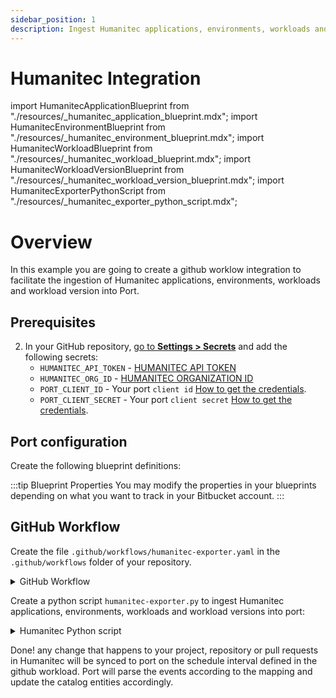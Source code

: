 ```yaml
---
sidebar_position: 1
description: Ingest Humanitec applications, environments, workloads and workload versions into your catalog
---
```


# Humanitec Integration

import HumanitecApplicationBlueprint from "./resources/\_humanitec_application_blueprint.mdx";
import HumanitecEnvironmentBlueprint from "./resources/_humanitec_environment_blueprint.mdx";
import HumanitecWorkloadBlueprint from "./resources/_humanitec_workload_blueprint.mdx";
import HumanitecWorkloadVersionBlueprint from "./resources/_humanitec_workload_version_blueprint.mdx";
import HumanitecExporterPythonScript from "./resources/_humanitec_exporter_python_script.mdx";

# Overview 

In this example you are going to create a github worklow integration to facilitate the ingestion of Humanitec applications, environments, workloads and workload version into Port.

## Prerequisites
2. In your GitHub repository, [go to **Settings > Secrets**](https://docs.github.com/en/actions/security-guides/using-secrets-in-github-actions#creating-secrets-for-a-repository) and add the following secrets:
   - `HUMANITEC_API_TOKEN` - [HUMANITEC API TOKEN](https://developer.humanitec.com/platform-orchestrator/reference/api-references/#authentication)
   - `HUMANITEC_ORG_ID` - [HUMANITEC ORGANIZATION ID](https://developer.humanitec.com/concepts/organizations/)
   - `PORT_CLIENT_ID` - Your port `client id` [How to get the credentials](https://docs.getport.io/build-your-software-catalog/sync-data-to-catalog/api/#find-your-port-credentials).
   - `PORT_CLIENT_SECRET` - Your port `client secret` [How to get the credentials](https://docs.getport.io/build-your-software-catalog/sync-data-to-catalog/api/#find-your-port-credentials).

## Port configuration

Create the following blueprint definitions:

<HumanitecApplicationBlueprint/>

<HumanitecEnvironmentBlueprint/>

<HumanitecWorkloadBlueprint/>

<HumanitecWorkloadVersionBlueprint/>

:::tip Blueprint Properties
You may modify the properties in your blueprints depending on what you want to track in your Bitbucket account.
:::

## GitHub Workflow

Create the file `.github/workflows/humanitec-exporter.yaml` in the `.github/workflows` folder of your repository.

<details>
<summary>GitHub Workflow</summary>

```yaml showLineNumbers title="humanitec-exporter.yaml"
name: Ingest Humanitec Integration Resources

on:
  schedule:
    - cron: '0 2 * * 1'
  workflow_dispatch:

jobs:
  ingest-humanitec-resources: 
    runs-on: ubuntu-latest
    steps:
      - name: Checkout code
        uses: actions/checkout@v4

      - name: Set up Python
        uses: actions/setup-python@v5
        with:
          python-version: '3.x'

      - name: Install Python dependencies
        run: |
          python -m pip install --upgrade pip
          pip install -r requirements.txt
      
      - name: Ingest Entities to Port
        env:
            PORT_CLIENT_ID: ${{ secrets.PORT_CLIENT_ID }}
            PORT_CLIENT_SECRET: ${{ secrets.PORT_CLIENT_SECRET }}
            HUMANITEC_API_TOKEN: ${{ secrets.HUMANITEC_API_TOKEN }}
            HUMANITEC_BASE_URL: ${{ secrets.HUMANITEC_BASE_URL }}
            HUMANITEC_ORG_ID: ${{secrets.HUMANITEC_ORG_ID }}    
        run: |
          python humanitec-exporter.py
```

</details>

Create a python script `humanitec-exporter.py` to ingest Humanitec applications, environments, workloads and workload versions into port:

<details>
<summary>Humanitec Python script</summary>

<HumanitecExporterPythonScript/>

</details>

Done! any change that happens to your project, repository or pull requests in Humanitec will be synced to port on the schedule interval defined in the github workload. Port will parse the events according to the mapping and update the catalog entities accordingly.
